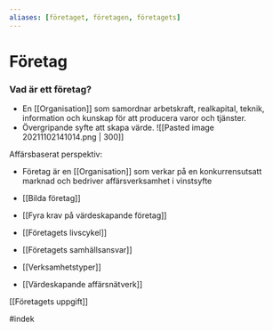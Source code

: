 ```yaml
---
aliases: [företaget, företagen, företagets]
---
```

# Företag 
### Vad är ett företag?
- En [[Organisation]] som samordnar arbetskraft, realkapital, teknik, information och kunskap för att producera varor och tjänster.
- Övergripande syfte att skapa värde.
![[Pasted image 20211102141014.png | 300]]

Affärsbaserat perspektiv:
- Företag är en [[Organisation]] som verkar på en konkurrensutsatt marknad och bedriver affärsverksamhet i vinstsyfte

- [[Bilda företag]]
- [[Fyra krav på värdeskapande företag]]
- [[Företagets livscykel]]
- [[Företagets samhällsansvar]]
- [[Verksamhetstyper]]
- [[Värdeskapande affärsnätverk]]

[[Företagets uppgift]]



#indek 